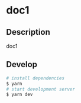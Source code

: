 # doc1

## Description

doc1

## Develop

```bash
# install dependencies
$ yarn
# start development server
$ yarn dev
```